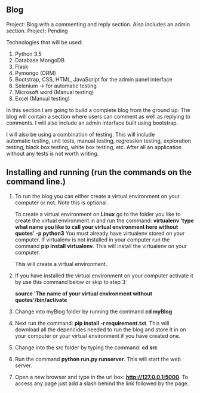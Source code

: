 Blog
--------------------------------------------------------------------------------------------


Project: Blog with a commenting and reply section. Also includes an admin section.
Project: Pending

Technologies that will be used:

1) Python 3.5
2) Database MongoDB
3) Flask
4) Pymongo (ORM)
5) Bootstrap, CSS, HTML, JavaScript for the admin panel interface
6) Selenium -> for automatic testing
 7) Microsoft word (Manual testing)
 8) Excel (Manual testing)
 
 In this section I am going to build a complete blog from the ground up.
 The blog will contain a section where users can comment as well as 
 replying to comments. I will also include an admin interface built using
 bootstrap.
 
 
 I will also be using a combination of testing. This will include  
 automatic testing, unit tests, manual testing, regression testing, exploration testing, 
 black box testing, white box testing, etc. After all an application without any
 tests is not worth writing.
  
 
 Installing and running (run the commands on the command line.)
 --------------------------------------------------------------------------------
 
 1) To run the blog you can either create a virtual environment on your computer or not. Note this is optional.
 
       To create a virtual environment on **Linux** go to the folder you like to create the virtual environment in
        and run the command:  **virtualenv 'type what name you like to call your virtual environment here without quotes' -p python3**
        You must already have virtualenv stored on your computer. If virtualenv is not installed in your computer run the command **pip install virtualenv**. 
        This will install the virtualenv on your computer.
 
    This will create a virtual environment.
 
 2) If you have installed the virtual environment on your computer activate it by use this command below or skip to step 3:
 
    **source 'The name of your virtual environment without quotes'/bin/activate**
 
3) Change into myBlog folder by running the command **cd myBlog**

4) Next run the command: **pip install -r requirement.txt**.
    This will download all the depencides needed to run the blog and store it in on your computer or your virtual environment if you have created one. 
 
 4) Change into the src folder by typing the command: **cd src**
 5) Run the command **python run.py runserver**. This will start the web server.
 6) Open a new browser and type in the url box: **http://127.0.0.1:5000**.
 To access any page just add a slash behind the link followed by the page.
 